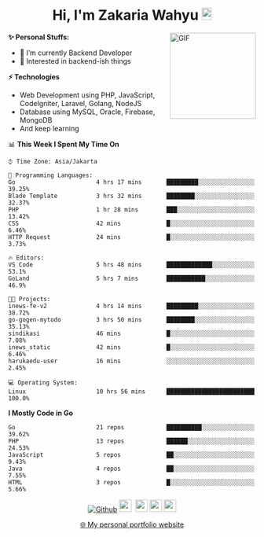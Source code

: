 <h1 align="center">Hi, I'm Zakaria Wahyu <img src="https://github.com/TheDudeThatCode/TheDudeThatCode/blob/master/Assets/Hi.gif" width="20px" height="25px"></h1>

<img align="right" alt="GIF" height="175px" src="https://www.nayakapratama.co.id/wp-content/uploads/2019/07/Website-Maintenance.gif" />

**✨ Personal Stuffs:**
- 🔭 I’m currently Backend Developer
- 🌱 Interested in backend-ish things

**⚡ Technologies**
- Web Development using PHP, JavaScript, CodeIgniter, Laravel, Golang, NodeJS
- Database using MySQL, Oracle, Firebase, MongoDB
- And keep learning

<!--START_SECTION:waka-->
📊 **This Week I Spent My Time On** 

```text
⌚︎ Time Zone: Asia/Jakarta

💬 Programming Languages: 
Go                       4 hrs 17 mins       █████████░░░░░░░░░░░░░░░░   39.25% 
Blade Template           3 hrs 32 mins       ████████░░░░░░░░░░░░░░░░░   32.37% 
PHP                      1 hr 28 mins        ███░░░░░░░░░░░░░░░░░░░░░░   13.42% 
CSS                      42 mins             █░░░░░░░░░░░░░░░░░░░░░░░░   6.46% 
HTTP Request             24 mins             █░░░░░░░░░░░░░░░░░░░░░░░░   3.73%

🔥 Editors: 
VS Code                  5 hrs 48 mins       █████████████░░░░░░░░░░░░   53.1% 
GoLand                   5 hrs 7 mins        ███████████░░░░░░░░░░░░░░   46.9%

🐱‍💻 Projects: 
inews-fe-v2              4 hrs 14 mins       █████████░░░░░░░░░░░░░░░░   38.72% 
go-gogen-mytodo          3 hrs 50 mins       ████████░░░░░░░░░░░░░░░░░   35.13% 
sindikasi                46 mins             █░░░░░░░░░░░░░░░░░░░░░░░░   7.08% 
inews_static             42 mins             █░░░░░░░░░░░░░░░░░░░░░░░░   6.46% 
harukaedu-user           16 mins             ░░░░░░░░░░░░░░░░░░░░░░░░░   2.45%

💻 Operating System: 
Linux                    10 hrs 56 mins      █████████████████████████   100.0%

```

**I Mostly Code in Go** 

```text
Go                       21 repos            ██████████░░░░░░░░░░░░░░░   39.62% 
PHP                      13 repos            ██████░░░░░░░░░░░░░░░░░░░   24.53% 
JavaScript               5 repos             ██░░░░░░░░░░░░░░░░░░░░░░░   9.43% 
Java                     4 repos             ██░░░░░░░░░░░░░░░░░░░░░░░   7.55% 
HTML                     3 repos             █░░░░░░░░░░░░░░░░░░░░░░░░   5.66%

```



<!--END_SECTION:waka-->

<p align="center">
<a href="https://github.com/zakariawahyu" target="_blank"><img alt="Github" src="https://img.shields.io/badge/GitHub-%2312100E.svg?&style=for-the-badge&logo=Github&logoColor=white" /></a>
<a href="https://www.twitter.com/_zakariawahyu"><img src="https://img.shields.io/badge/twitter-%231DA1F2.svg?&style=for-the-badge&logo=twitter&logoColor=white" height=25></a> 
<a href="https://www.linkedin.com/in/zakariawahyu"><img src="https://img.shields.io/badge/linkedin-%230077B5.svg?&style=for-the-badge&logo=linkedin&logoColor=white" height=25></a> 
<a href="https://www.instagram.com/_zakariawahyu"><img src="https://img.shields.io/badge/instagram-%23E4405F.svg?&style=for-the-badge&logo=instagram&logoColor=white" height=25></a>
<a href="https://medium.com/@zakariawahyu"><img src="https://img.shields.io/badge/Medium-12100E?style=for-the-badge&logo=medium&logoColor=white" height=25></a>
</p>
<p align="center"><a href="https://www.zakariawahyu.com" target="_blank">🌐 My personal portfolio website</a></p>
